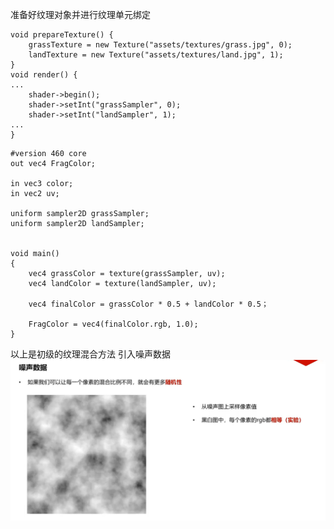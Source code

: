 准备好纹理对象并进行纹理单元绑定
```
void prepareTexture() {
	grassTexture = new Texture("assets/textures/grass.jpg", 0);
	landTexture = new Texture("assets/textures/land.jpg", 1);
}
void render() {
...
	shader->begin();
	shader->setInt("grassSampler", 0);
	shader->setInt("landSampler", 1);
...
}
```
```
#version 460 core
out vec4 FragColor;

in vec3 color;
in vec2 uv;

uniform sampler2D grassSampler;
uniform sampler2D landSampler;


void main()
{
	vec4 grassColor = texture(grassSampler, uv);
	vec4 landColor = texture(landSampler, uv);
	
	vec4 finalColor = grassColor * 0.5 + landColor * 0.5；

	FragColor = vec4(finalColor.rgb, 1.0);
}
```
以上是初级的纹理混合方法
引入噪声数据
![输入图片说明](/imgs/2024-10-26/sHR4vJbczudEKAor.png)
<!--stackedit_data:
eyJoaXN0b3J5IjpbLTE2Njk4NDA0N119
-->